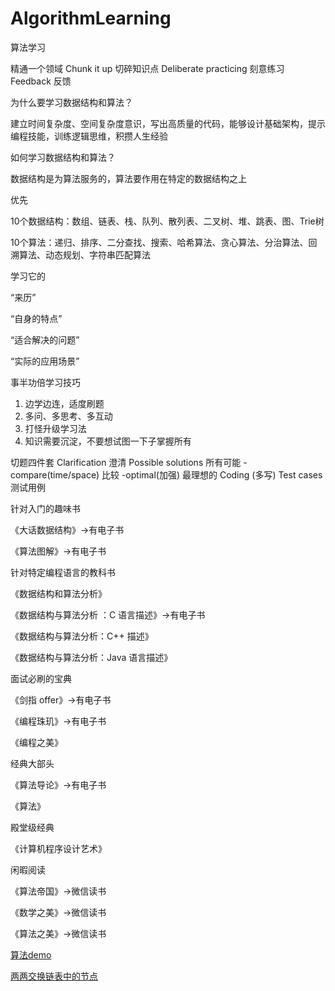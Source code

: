 # AlgorithmLearning
算法学习



精通一个领域
Chunk it up 切碎知识点
Deliberate practicing 刻意练习
Feedback 反馈



为什么要学习数据结构和算法？

建立时间复杂度、空间复杂度意识，写出高质量的代码，能够设计基础架构，提示编程技能，训练逻辑思维，积攒人生经验



如何学习数据结构和算法？

数据结构是为算法服务的，算法要作用在特定的数据结构之上

优先

10个数据结构：数组、链表、栈、队列、散列表、二叉树、堆、跳表、图、Trie树

10个算法：递归、排序、二分查找、搜索、哈希算法、贪心算法、分治算法、回溯算法、动态规划、字符串匹配算法



学习它的

“来历”

“自身的特点”

“适合解决的问题”

“实际的应用场景”



事半功倍学习技巧

1. 边学边连，适度刷题
2. 多问、多思考、多互动
3. 打怪升级学习法
4. 知识需要沉淀，不要想试图一下子掌握所有



切题四件套
Clarification 澄清
Possible solutions 所有可能
	-compare(time/space) 比较
	-optimal(加强) 最理想的
Coding (多写)
Test cases 测试用例



针对入门的趣味书

《大话数据结构》->有电子书

《算法图解》->有电子书



针对特定编程语言的教科书

《数据结构和算法分析》

《数据结构与算法分析 ：C 语言描述》->有电子书

《数据结构与算法分析：C++ 描述》

《数据结构与算法分析：Java 语言描述》



面试必刷的宝典

《剑指 offer》->有电子书

《编程珠玑》->有电子书

《编程之美》



经典大部头

《算法导论》->有电子书

《算法》



殿堂级经典

《计算机程序设计艺术》



闲暇阅读

《算法帝国》->微信读书

《数学之美》->微信读书

《算法之美》->微信读书



[算法demo](https://github.com/wangzheng0822/algo)

[两两交换链表中的节点](https://github.com/LiYouCheng2014/AlgorithmLearning/blob/master/leetCode-0024_%E4%B8%A4%E4%B8%A4%E4%BA%A4%E6%8D%A2%E9%93%BE%E8%A1%A8%E4%B8%AD%E7%9A%84%E8%8A%82%E7%82%B9.md)
